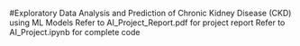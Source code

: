 #Exploratory Data Analysis and Prediction of Chronic Kidney Disease (CKD) using ML Models 
Refer to AI_Project_Report.pdf for project report
Refer to AI_Project.ipynb for complete code
